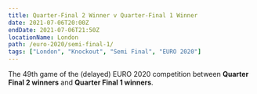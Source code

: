 ```yaml
---
title: Quarter-Final 2 Winner v Quarter-Final 1 Winner
date: 2021-07-06T20:00Z
endDate: 2021-07-06T21:50Z
locationName: London
path: /euro-2020/semi-final-1/
tags: ["London", "Knockout", "Semi Final", "EURO 2020"]
---
```


The 49th game of the (delayed) EURO 2020 competition between **Quarter Final 2 winners** and **Quarter Final 1 winners**.